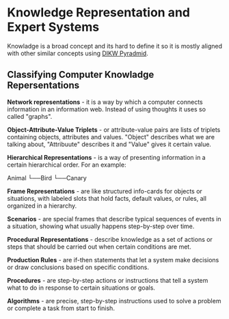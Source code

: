 # Knowledge Representation and Expert Systems

Knowladge is a broad concept and its hard to define it so it is mostly aligned with other similar concepts using [DIKW Pyradmid](https://en.wikipedia.org/wiki/DIKW_pyramid).

## Classifying Computer Knowladge Repersentations

**Network representations** - it is a way by which a computer connects information in an information web. Instead of using thoughts it uses so called "graphs".

**Object-Attribute-Value Triplets** - or attribute-value pairs are lists of triplets containing objects, attributes and values. "Object" describes what we are talking about, "Attribuute" describes it and "Value" gives it certain value.

**Hierarchical Representations** - is a way of presenting information in a certain hierarchical order.
For an example:

Animal
   └──Bird
        └──Canary

**Frame Representations** - are like structured info-cards for objects or situations, with labeled slots that hold facts, default values, or rules, all organized in a hierarchy.

**Scenarios** - are special frames that describe typical sequences of events in a situation, showing what usually happens step-by-step over time.

**Procedural Representations** - describe knowledge as a set of actions or steps that should be carried out when certain conditions are met.

**Production Rules** - are if-then statements that let a system make decisions or draw conclusions based on specific conditions.

**Procedures** - are step-by-step actions or instructions that tell a system what to do in response to certain situations or goals.

**Algorithms** - are precise, step-by-step instructions used to solve a problem or complete a task from start to finish.




